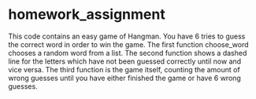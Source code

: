 # homework_assignment

This code contains an easy game of Hangman.
You have 6 tries to guess the correct word in order to win the game. 
The first function choose_word chooses a random word from a list.
The second function shows a dashed line for the letters which have not been guessed correctly until now and vice versa.
The third function is the game itself, counting the amount of wrong guesses until you have either finished the game or have 6 wrong guesses.
